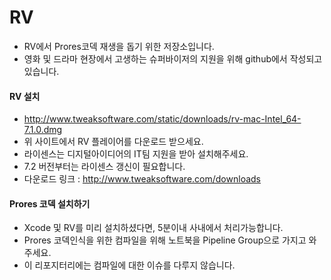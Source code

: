 # RV
- RV에서 Prores코덱 재생을 돕기 위한 저장소입니다.
- 영화 및 드라마 현장에서 고생하는 슈퍼바이저의 지원을 위해 github에서 작성되고 있습니다.

#### RV 설치
- http://www.tweaksoftware.com/static/downloads/rv-mac-Intel_64-7.1.0.dmg
- 위 사이트에서 RV 플레이어를 다운로드 받으세요.
- 라이센스는 디지털아이디어의 IT팀 지원을 받아 설치해주세요.
- 7.2 버전부터는 라이센스 갱신이 필요합니다.
- 다운로드 링크 : http://www.tweaksoftware.com/downloads

#### Prores 코덱 설치하기
- Xcode 및 RV를 미리 설치하셨다면, 5분이내 사내에서 처리가능합니다.
- Prores 코덱인식을 위한 컴파일을 위해 노트북을 Pipeline Group으로 가지고 와주세요.
- 이 리포지터리에는 컴파일에 대한 이슈를 다루지 않습니다.
